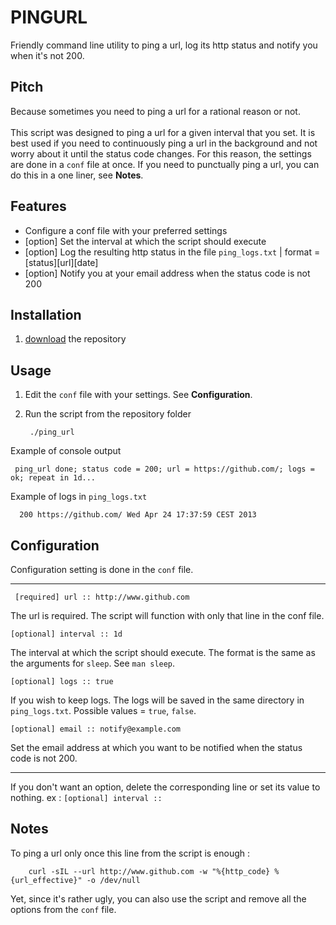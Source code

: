 # PINGURL

Friendly command line utility to ping a url, log its http status and notify you when it's not 200.

## Pitch

Because sometimes you need to ping a url for a rational reason or not. 
<br/><br/>This script was designed to ping a url for a given interval that you set.
It is best used if you need to continuously ping a url in the background and not worry about it until the status code changes. For this reason, 
the settings are done in a `conf` file at once. If you need to punctually ping a url, you can do this in a one liner, see <b>Notes</b>.

## Features

* Configure a conf file with your preferred settings
* [option] Set the interval at which the script should execute
* [option] Log the resulting http status in the file `ping_logs.txt` | format = [status][url][date]
* [option] Notify you at your email address when the status code is not 200

## Installation

1. [download](https://github.com/eloone/pingurl/archive/master.zip) the repository

## Usage

1. Edit the `conf` file with your settings. See <b>Configuration</b>.

2. Run the script from the repository folder

        ./ping_url
    
Example of console output

     ping_url done; status code = 200; url = https://github.com/; logs = ok; repeat in 1d...
    
Example of logs in `ping_logs.txt`

      200 https://github.com/ Wed Apr 24 17:37:59 CEST 2013
      
## Configuration

Configuration setting is done in the `conf` file.

---
     [required] url :: http://www.github.com

The url is required. The script will function with only that line in the conf file.

    [optional] interval :: 1d
    
The interval at which the script should execute. The format is the same as the arguments for `sleep`. See `man sleep`.

    [optional] logs :: true
    
If you wish to keep logs. The logs will be saved in the same directory in `ping_logs.txt`. Possible values = `true`, `false`.

    [optional] email :: notify@example.com
    
Set the email address at which you want to be notified when the status code is not 200.

---

If you don't want an option, delete the corresponding line or set its value to nothing. ex : `[optional] interval ::`

## Notes

To ping a url only once this line from the script is enough : 

        curl -sIL --url http://www.github.com -w "%{http_code} %{url_effective}" -o /dev/null

Yet, since it's rather ugly, you can also use the script and remove all the options from the `conf` file.
